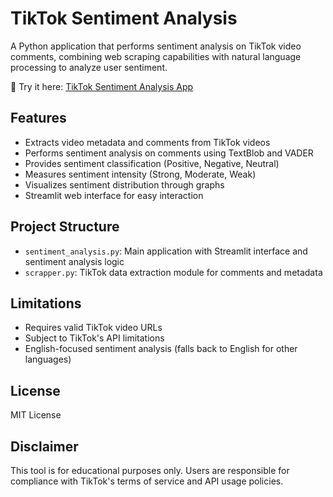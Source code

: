 # TikTok Sentiment Analysis

A Python application that performs sentiment analysis on TikTok video comments, combining web scraping capabilities with natural language processing to analyze user sentiment.

🔗 Try it here: [TikTok Sentiment Analysis App](https://tiktok-sentiment-analysis.streamlit.app)

## Features

- Extracts video metadata and comments from TikTok videos
- Performs sentiment analysis on comments using TextBlob and VADER
- Provides sentiment classification (Positive, Negative, Neutral)
- Measures sentiment intensity (Strong, Moderate, Weak)
- Visualizes sentiment distribution through graphs
- Streamlit web interface for easy interaction

## Project Structure

- `sentiment_analysis.py`: Main application with Streamlit interface and sentiment analysis logic
- `scrapper.py`: TikTok data extraction module for comments and metadata

## Limitations

- Requires valid TikTok video URLs
- Subject to TikTok's API limitations
- English-focused sentiment analysis (falls back to English for other languages)

## License

MIT License

## Disclaimer

This tool is for educational purposes only. Users are responsible for compliance with TikTok's terms of service and API usage policies.
